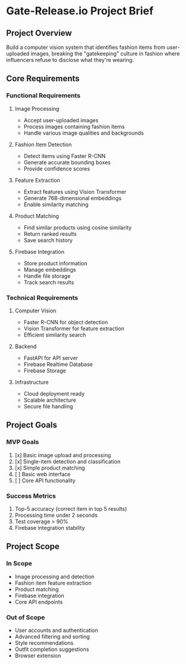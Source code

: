 # Gate-Release.io Project Brief

## Project Overview
Build a computer vision system that identifies fashion items from user-uploaded images, breaking the "gatekeeping" culture in fashion where influencers refuse to disclose what they're wearing.

## Core Requirements

### Functional Requirements
1. Image Processing
   - Accept user-uploaded images
   - Process images containing fashion items
   - Handle various image qualities and backgrounds

2. Fashion Item Detection
   - Detect items using Faster R-CNN
   - Generate accurate bounding boxes
   - Provide confidence scores

3. Feature Extraction
   - Extract features using Vision Transformer
   - Generate 768-dimensional embeddings
   - Enable similarity matching

4. Product Matching
   - Find similar products using cosine similarity
   - Return ranked results
   - Save search history

5. Firebase Integration
   - Store product information
   - Manage embeddings
   - Handle file storage
   - Track search results

### Technical Requirements
1. Computer Vision
   - Faster R-CNN for object detection
   - Vision Transformer for feature extraction
   - Efficient similarity search

2. Backend
   - FastAPI for API server
   - Firebase Realtime Database
   - Firebase Storage

3. Infrastructure
   - Cloud deployment ready
   - Scalable architecture
   - Secure file handling

## Project Goals

### MVP Goals
1. [x] Basic image upload and processing
2. [x] Single-item detection and classification
3. [x] Simple product matching
4. [ ] Basic web interface
5. [ ] Core API functionality

### Success Metrics
1. Top-5 accuracy (correct item in top 5 results)
2. Processing time under 2 seconds
3. Test coverage > 90%
4. Firebase integration stability

## Project Scope

### In Scope
- Image processing and detection
- Fashion item feature extraction
- Product matching
- Firebase integration
- Core API endpoints

### Out of Scope
- User accounts and authentication
- Advanced filtering and sorting
- Style recommendations
- Outfit completion suggestions
- Browser extension 
